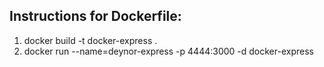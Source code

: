 ## Instructions for Dockerfile:

1. docker build -t docker-express .
2. docker run --name=deynor-express -p 4444:3000 -d docker-express